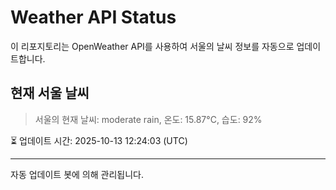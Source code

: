 
# Weather API Status

이 리포지토리는 OpenWeather API를 사용하여 서울의 날씨 정보를 자동으로 업데이트합니다.

## 현재 서울 날씨
> 서울의 현재 날씨: moderate rain, 온도: 15.87°C, 습도: 92%

⏳ 업데이트 시간: 2025-10-13 12:24:03 (UTC)

---
자동 업데이트 봇에 의해 관리됩니다.

